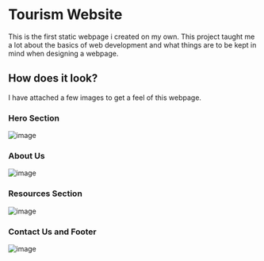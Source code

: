 # Tourism Website

This is the first static webpage i created on my own. This project taught me a lot about the basics of web development and what things are to be kept in mind when designing a webpage.

## How does it look?
I have attached a few images to get a feel of this webpage.

### Hero Section
![image](https://github.com/user-attachments/assets/27601227-a722-4586-bb57-63f4e8734e37)

### About Us 
![image](https://github.com/user-attachments/assets/941a9984-01ed-4c08-957d-fb8fd317f6a0)

### Resources Section
![image](https://github.com/user-attachments/assets/48b00f1b-f0c7-4483-acf8-19792d838c00)

### Contact Us and Footer
![image](https://github.com/user-attachments/assets/16ce8d28-fe69-4241-be41-a8c4889642f4)
